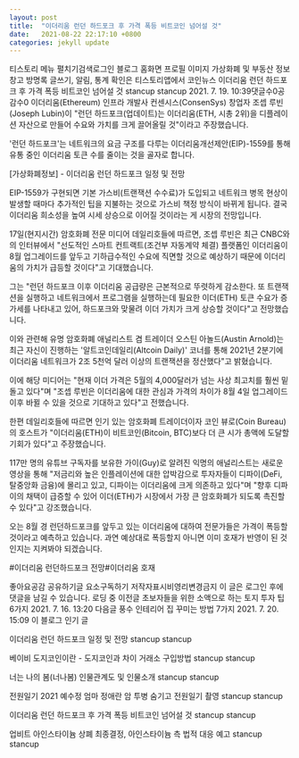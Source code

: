 ```yaml
---
layout: post
title:  "이더리움 런던 하드포크 후 가격 폭등 비트코인 넘어설 것"
date:   2021-08-22 22:17:10 +0800
categories: jekyll update
---
```

티스토리 메뉴 펼치기검색로그인
블로그 홈화면
프로필 이미지
가상화폐 및 부동산 정보창고
방명록
글쓰기, 알림, 통계 확인은 티스토리앱에서
코인뉴스
이더리움 런던 하드포크 후 가격 폭등 비트코인 넘어설 것
stancup stancup
2021. 7. 19. 10:39댓글수0공감수0
이더리움(Ethereum) 인프라 개발사 컨센시스(ConsenSys) 창업자 조셉 루빈(Joseph Lubin)이 "런던 하드포크(업데이트)는 이더리움(ETH, 시총 2위)을 디플레이션 자산으로 만들어 수요와 가치를 크게 끌어올릴 것"이라고 주장했습니다.

 

 

 

'런던 하드포크'는 네트워크의 요금 구조를 다루는 이더리움개선제안(EIP)-1559를 통해 유통 중인 이더리움 토큰 수를 줄이는 것을 골자로 합니다.

[가상화폐정보] - 이더리움 런던 하드포크 일정 및 전망

 

EIP-1559가 구현되면 기본 가스비(트랜잭션 수수료)가 도입되고 네트워크 병목 현상이 발생할 때마다 추가적인 팁을 지불하는 것으로 가스비 책정 방식이 바뀌게 됩니다. 결국 이더리움 희소성을 높여 시세 상승으로 이어질 것이라는 게 시장의 전망입니다.

 

17일(현지시간) 암호화폐 전문 미디어 데일리호들에 따르면, 조셉 루빈은 최근 CNBC와의 인터뷰에서 "선도적인 스마트 컨트랙트(조건부 자동계약 체결) 플랫폼인 이더리움이 8월 업그레이드를 앞두고 기하급수적인 수요에 직면할 것으로 예상하기 때문에 이더리움의 가치가 급등할 것이다"고 기대했습니다.

 

그는 "런던 하드포크 이후 이더리움 공급량은 근본적으로 뚜렷하게 감소한다. 또 트랜잭션을 실행하고 네트워크에서 프로그램을 실행하는데 필요한 이더(ETH) 토큰 수요가 증가세를 나타내고 있어, 하드포크와 맞물려 이더 가치가 크게 상승할 것이다"고 전망했습니다.

 

이와 관련해 유명 암호화폐 애널리스트 겸 트레이더 오스틴 아놀드(Austin Arnold)는 최근 자신이 진행하는 '알트코인데일리(Altcoin Daily)' 코너를 통해 2021년 2분기에 이더리움 네트워크가 2조 5천억 달러 이상의 트랜잭션을 정산했다"고 밝혔습니다.

 

이에 해당 미디어는 "현재 이더 가격은 5월의 4,000달러가 넘는 사상 최고치를 훨씬 밑돌고 있다"며 "조셉 루빈은 이더리움에 대한 관심과 가격의 차이가 8월 4일 업그레이드 이후 바뀔 수 있을 것으로 기대하고 있다"고 전했습니다.

 

한편 데일리호들에 따르면 인기 있는 암호화폐 트레이더이자 코인 뷰로(Coin Bureau)의 호스트가 "이더리움(ETH)이 비트코인(Bitcoin, BTC)보다 더 큰 시가 총액에 도달할 기회가 있다"고 주장했습니다.

 

117만 명의 유튜브 구독자를 보유한 가이(Guy)로 알려진 익명의 애널리스트는 새로운 영상을 통해 "저금리와 높은 인플레이션에 대한 압박감으로 투자자들이 디파이(DeFi, 탈중앙화 금융)에 몰리고 있고, 디파이는 이더리움에 크게 의존하고 있다"며 "향후 디파이의 채택이 급증할 수 있어 이더(ETH)가 시장에서 가장 큰 암호화폐가 되도록 촉진할 수 있다"고 강조했습니다.

 

 

 

오는 8월 경 런던하드포크를 앞두고 있는 이더리움에 대하여 전문가들은 가격이 폭등할 것이라고 예측하고 있습니다. 과연 예상대로 폭등할지 아니면 이미 호재가 반영이 된 것인지는 지켜봐야 되겠습니다.

#이더리움 런던하드포크 전망#이더리움 호재

좋아요공감
공유하기글 요소구독하기
저작자표시비영리변경금지
이 글은 로그인 후에 댓글을 남길 수 있습니다.
로딩 중
이전글
초보자들을 위한 소액으로 하는 토지 투자 팁 6가지
2021. 7. 16. 13:20
다음글
풍수 인테리어 집 꾸미는 방법 7가지
2021. 7. 20. 15:09
이 블로그 인기 글

이더리움 런던 하드포크 일정 및 전망
stancup stancup

베이비 도지코인이란 - 도지코인과 차이 거래소 구입방법
stancup stancup

너는 나의 봄(너나봄) 인물관계도 및 인물소개
stancup stancup

전원일기 2021 예수정 엄마 정애란 암 투병 숨기고 전원일기 촬영
stancup stancup

이더리움 런던 하드포크 후 가격 폭등 비트코인 넘어설 것
stancup stancup

업비트 아인스타이늄 상폐 최종결정, 아인스타이늄 측 법적 대응 예고
stancup stancup